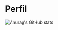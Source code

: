 # Perfil

![Anurag's GitHub stats](https://github-readme-stats.vercel.app/api?username=jguime&count_private=true)
